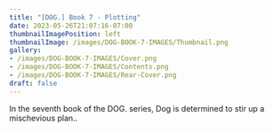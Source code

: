 ```yaml
---
title: "[DOG.] Book 7 - Plotting"
date: 2023-05-26T21:07:16-07:00
thumbnailImagePosition: left
thumbnailImage: /images/DOG-BOOK-7-IMAGES/Thumbnail.png
gallery: 
- /images/DOG-BOOK-7-IMAGES/Cover.png
- /images/DOG-BOOK-7-IMAGES/Contents.png
- /images/DOG-BOOK-7-IMAGES/Rear-Cover.png
draft: false
---
```

In the seventh book of the DOG. series, Dog is determined to stir up a mischevious plan..